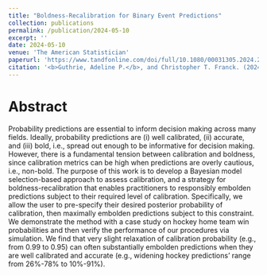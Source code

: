 ```yaml
---
title: "Boldness-Recalibration for Binary Event Predictions"
collection: publications
permalink: /publication/2024-05-10
excerpt: ''
date: 2024-05-10
venue: 'The American Statistician'
paperurl: 'https://www.tandfonline.com/doi/full/10.1080/00031305.2024.2339266'
citation: '<b>Guthrie, Adeline P.</b>, and Christopher T. Franck. (2024). &quot;Boldness-Recalibration for Binary Event Predictions.&quot; <i>The American Statistician</i>, 1-17.'
---
```


Abstract
======
Probability predictions are essential to inform decision making across many fields. Ideally, probability predictions are (i) well calibrated, (ii) accurate, and (iii) bold, i.e., spread out enough to be informative for decision making. However, there is a fundamental tension between calibration and boldness, since calibration metrics can be high when predictions are overly cautious, i.e., non-bold.  The purpose of this work is to develop a Bayesian model selection-based approach to assess calibration, and a strategy for boldness-recalibration that enables practitioners to responsibly embolden predictions subject to their required level of calibration. Specifically, we allow the user to pre-specify their desired posterior probability of calibration, then maximally embolden predictions subject to this constraint. We demonstrate the method with a case study on hockey home team win probabilities and then verify the performance of our procedures via simulation. We find that very slight relaxation of calibration probability (e.g., from 0.99 to 0.95) can often substantially embolden predictions when they are well calibrated and accurate (e.g., widening hockey predictions’ range from 26\%-78\% to 10\%-91\%).
